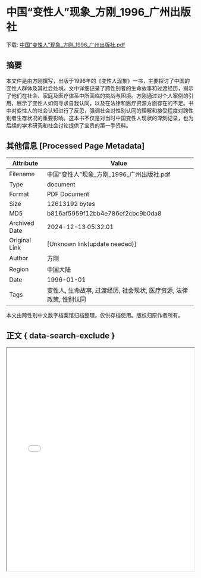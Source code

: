 # 中国“变性人”现象_方刚_1996_广州出版社

<!-- tcd_download_link -->
下载: <a href="中国“变性人”现象_方刚_1996_广州出版社.pdf" download>中国“变性人”现象_方刚_1996_广州出版社.pdf</a>
<!-- tcd_download_link_end -->

## 摘要

<!-- tcd_abstract -->
本文件是由方刚撰写，出版于1996年的《变性人现象》一书，主要探讨了中国的变性人群体及其社会处境。文中详细记录了跨性别者的生命故事和过渡经历，揭示了他们在社会、家庭及医疗体系中所面临的挑战与困境。方刚通过对个人案例的引用，展示了变性人如何寻求自我认同，以及在法律和医疗资源方面存在的不足。书中对变性人的社会认知进行了反思，强调社会对性别认同的理解和接受程度对跨性别者生存状况的重要影响。这本书不仅是对当时中国变性人现状的深刻记录，也为后续的学术研究和社会讨论提供了宝贵的第一手资料。

<!-- tcd_abstract_end -->

## 其他信息 [Processed Page Metadata]

| Attribute       | Value                                  |
|-----------------|----------------------------------------|
| Filename        | 中国“变性人”现象_方刚_1996_广州出版社.pdf                             |
| Type            | document                                 |
| Format          | PDF Document                               |
| Size            | 12613192 bytes                           |
| MD5             | b816af5959f12bb4e786ef2cbc9b0da8                                  |
| Archived Date   | 2024-12-13 05:32:01                             |
| Original Link   | [Unknown link(update needed)]                         |
| Author          | 方刚                               |
| Region          | 中国大陆                               |
| Date            | 1996-01-01                                 |
| Tags            | 变性人, 生命故事, 过渡经历, 社会现状, 医疗资源, 法律政策, 性别认同                                 |

本文由跨性别中文数字档案馆归档整理，仅供存档使用。版权归原作者所有。


## 正文 { data-search-exclude }

<!-- tcd_main_text -->
<iframe src="../中国“变性人”现象_方刚_1996_广州出版社.pdf" width="100%" height="600px">
    <p>无法显示PDF，请下载查看。</p>
</iframe>
<!-- tcd_main_text_end -->

